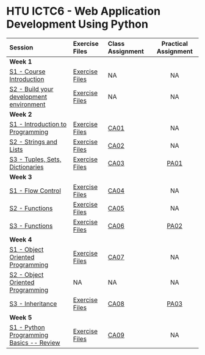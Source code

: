 # HTU ICTC6 - Web Application Development Using Python 

| Session                                                        | Exercise Files            | Class Assignment             |     Practical Assignment     |
| :------------------------------------------------------------- | :------------------------ | :--------------------------- | :--------------------------: |
| **Week 1**                                                     |
| [S1 - Course Introduction](./W1/lecture-notes/)                | [Exercise Files](./W1/S1) | NA                           |              NA              |
| [S2 - Build your development environment](./W1/lecture-notes/) | [Exercise Files](./W1/S2) | NA                           |              NA              |
| **Week 2**                                                     |
| [S1 - Introduction to Programming](./W2/lecture-notes/)        | [Exercise Files](./W2/S1) | [CA01](./W2/S1/CA01/CA01.md) |              NA              |
| [S2 - Strings and Lists](./W2/lecture-notes/)                  | [Exercise Files](./W2/S2) | [CA02](./W2/S2/CA02/CA02.md) |              NA              |
| [S3 - Tuples, Sets, Dictionaries](./W2/lecture-notes/)         | [Exercise Files](./W2/S3) | [CA03](./W2/S3/CA03/CA03.md) | [PA01](./W2/S3/PA01/PA01.md) |
| **Week 3**                                                     |
| [S1 - Flow Control](./W3/lecture-notes/)                       | [Exercise Files](./W3/S1) | [CA04](./W3/S1/CA04/CA04.md) |              NA              |
| [S2 - Functions](./W3/lecture-notes/)                          | [Exercise Files](./W3/S2) | [CA05](./W3/S2/CA05/CA05.md) |              NA              |
| [S3 - Functions](./W3/lecture-notes/)                          | [Exercise Files](./W3/S3) | [CA06](./W3/S3/CA06/CA06.md) | [PA02](./W3/S3/PA02/PA02.md) |
| **Week 4**                                                     |
| [S1 - Object Oriented Programming](./W4/lecture-notes/)        | [Exercise Files](./W4/S1) | [CA07](./W4/S1/CA07/CA07.md) |              NA              |
| [S2 - Object Oriented Programming](./W4/lecture-notes/)        | NA                        | NA                           |              NA              |
| [S3 - Inheritance](./W4/lecture-notes/)                        | [Exercise Files](./W4/S3) | [CA08](./W4/S3/CA08/CA08.md) | [PA03](./W4/S3/PA03/PA03.md) |
| **Week 5**                                                     |
|[S1 - Python Programming Basics -- Review](./W5/)               | [Exercise Files](./W5/) | [CA09](./W5/S1/CA09/CA09.md) | NA |